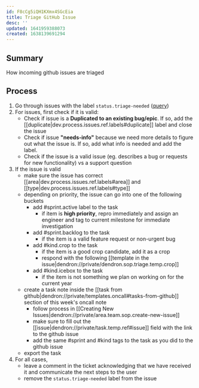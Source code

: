 ```yaml
---
id: F8cCg5iQH1KXmx4SGcEia
title: Triage GitHub Issue
desc: ''
updated: 1641959388073
created: 1638139691294
---
```



## Summary

How incoming github issues are triaged

## Process

1. Go through issues with the label `status.triage-needed` ([query](https://github.com/dendronhq/dendron/labels/status.triage-needed)) 
1. For issues, first check if it is valid:
    - Check if issue is a  **Duplicated to an existing bug/epic**. If so, add the [[duplicate|dev.process.issues.ref.labels#duplicate]] label and close the issue
    - Check if issue **"needs-info"** because we need more details to figure out what the issue is. If so, add what info is needed and add the label.
    - Check if the issue is a valid issue (eg. describes a bug or requests for new functionality) vs a support question
1. If the issue is valid
    - make sure the issue has correct [[area|dev.process.issues.ref.labels#area]] and [[type|dev.process.issues.ref.labels#type]]
    - depending on priority, the issue can go into one of the following buckets
        - add #sprint.active label to the task
            - if item is **high priority**, repro immediately and assign an engineer and tag to current milestone for immediate investigation
        - add #sprint.backlog to the task
            - if the item is a valid feature request or non-urgent bug
        - add #kind.crop to the task
            - if the item is a good crop candidate, add it as a crop 
            - respond with the following [[template in the issue|dendron://private/dendron.sop.triage.temp.crop]]
        - add #kind.icebox to the task
            - if the item is not something we plan on working on for the current year
    - create a task note inside the [[task from github|dendron://private/templates.oncall#tasks-from-github]] section of this week's oncall note
        - follow process in [[Creating New Issues|dendron://private/area.team.sop.create-new-issue]]
        - make sure to fill out the [[issue|dendron://private/task.temp.ref#issue]] field with the link to the github issue
        - add the same #sprint and #kind tags to the task as you did to the github issue
    - export the task
1. For all cases, 
    - leave a comment in the ticket acknowledging that we have received it and communicate the next steps to the user 
    - remove the `status.triage-needed` label from the issue

